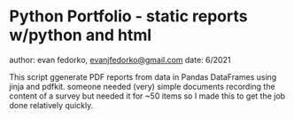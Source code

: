 # Python Portfolio - static reports w/python and html 

author: evan fedorko, evanjfedorko@gmail.com
date: 6/2021

This script ggenerate PDF reports from data in Pandas DataFrames using jinja and pdfkit.
someone needed (very) simple documents recording the content of a survey but needed it for
~50 items so I made this to get the job done relatively quickly.
